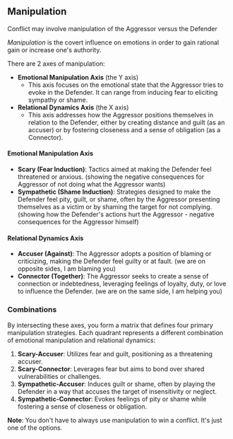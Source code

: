 ## Manipulation

Conflict may involve manipulation of the Aggressor versus the Defender

*Manipulation* is the covert influence on emotions in order to gain rational gain or increase one's authority.

There are 2 axes of manipulation:

* **Emotional Manipulation Axis** (the Y axis)
  * This axis focuses on the emotional state that the Aggressor tries to evoke in the Defender. It can range from inducing fear to eliciting sympathy or shame.
* **Relational Dynamics Axis** (the X axis)
  * This axis addresses how the Aggressor positions themselves in relation to the Defender, either by creating distance and guilt (as an accuser) or by fostering closeness and a sense of obligation (as a Connector).

#### Emotional Manipulation Axis

* **Scary (Fear Induction)**: Tactics aimed at making the Defender feel threatened or anxious. (showing the negative consequences for Aggressor of not doing what the Aggressor wants)
* **Sympathetic (Shame Induction)**: Strategies designed to make the Defender feel pity, guilt, or shame, often by the Aggressor presenting themselves as a victim or by shaming the target for not complying. (showing how the Defender's actions hurt the Aggressor - negative consequences for the Aggressor himself)

#### Relational Dynamics Axis

* **Accuser (Against)**: The Aggressor adopts a position of blaming or criticizing, making the Defender feel guilty or at fault. (we are on opposite sides, I am blaming you)
* **Connector (Together)**: The Aggressor seeks to create a sense of connection or indebtedness, leveraging feelings of loyalty, duty, or love to influence the Defender. (we are on the same side, I am helping you)

### Combinations

By intersecting these axes, you form a matrix that defines four primary manipulation strategies. Each quadrant represents a different combination of emotional manipulation and relational dynamics:

1. **Scary-Accuser**: Utilizes fear and guilt, positioning as a threatening accuser.
2. **Scary-Connector**: Leverages fear but aims to bond over shared vulnerabilities or challenges.
3. **Sympathetic-Accuser**: Induces guilt or shame, often by playing the Defender in a way that accuses the target of insensitivity or neglect.
4. **Sympathetic-Connector**: Evokes feelings of pity or shame while fostering a sense of closeness or obligation.

**Note**: You don't have to always use manipulation to win a conflict. It's just one of the options.

<!-- {{MANIPULATION_EXAMPLES}} -->
